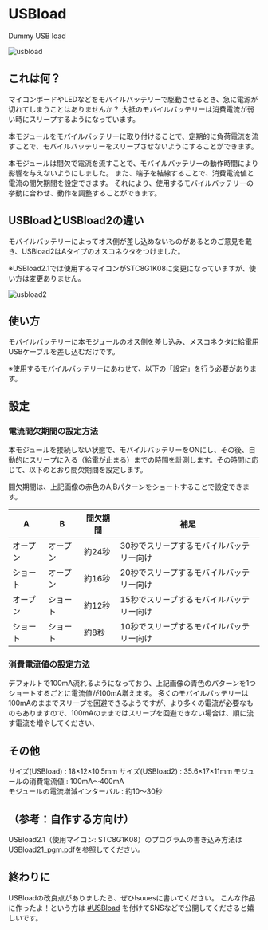 # USBload
Dummy USB load

![usbload](https://user-images.githubusercontent.com/10735253/46649043-82090500-cbd2-11e8-8a2e-10b9c3b0a5ba.jpg)

## これは何？
マイコンボードやLEDなどをモバイルバッテリーで駆動させるとき、急に電源が切れてしまうことはありませんか？
大抵のモバイルバッテリーは消費電流が弱い時にスリープするようになっています。

本モジュールをモバイルバッテリーに取り付けることで、定期的に負荷電流を流すことで、モバイルバッテリーをスリープさせないようにすることができます。

本モジュールは間欠で電流を流すことで、モバイルバッテリーの動作時間により影響を与えないようにしました。
また、端子を結線することで、消費電流値と電流の間欠期間を設定できます。
それにより、使用するモバイルバッテリーの挙動に合わせ、動作を調整することができます。

## USBloadとUSBload2の違い
モバイルバッテリーによってオス側が差し込めないものがあるとのご意見を戴き、USBload2はAタイプのオスコネクタをつけました。

※USBload2.1では使用するマイコンがSTC8G1K08に変更になっていますが、使い方は変更ありません。

![usbload2](https://user-images.githubusercontent.com/10735253/86889670-181ae800-c137-11ea-87fa-b8d8b5a2260b.jpg)

## 使い方
モバイルバッテリーに本モジュールのオス側を差し込み、メスコネクタに給電用USBケーブルを差し込むだけです。

※使用するモバイルバッテリーにあわせて、以下の「設定」を行う必要があります。

## 設定

### 電流間欠期間の設定方法

本モジュールを接続しない状態で、モバイルバッテリーをONにし、その後、自動的にスリープに入る（給電が止まる）までの時間を計測します。その時間に応じて、以下のとおり間欠期間を設定します。

間欠期間は、上記画像の赤色のA,Bパターンをショートすることで設定できます。

|A|B|間欠期間|補足|
|----|----|----|----|
|オープン|オープン|約24秒|30秒でスリープするモバイルバッテリー向け|
|ショート|オープン|約16秒|20秒でスリープするモバイルバッテリー向け|
|オープン|ショート|約12秒|15秒でスリープするモバイルバッテリー向け|
|ショート|ショート|約8秒|10秒でスリープするモバイルバッテリー向け|

### 消費電流値の設定方法
デフォルトで100mA流れるようになっており、上記画像の青色のパターンを1つショートするごとに電流値が100mA増えます。
多くのモバイルバッテリーは100mAのままでスリープを回避できるようですが、より多くの電流が必要なものもありますので、100mAのままではスリープを回避できない場合は、順に流す電流を増やしてください、

## その他
サイズ(USBload) : 18×12×10.5mm
サイズ(USBload2) : 35.6×17×11mm
モジュールの消費電流値 : 100mA～400mA  
モジュールの電流増減インターバル : 約10～30秒  

## （参考：自作する方向け）

USBload2.1（使用マイコン: STC8G1K08）のプログラムの書き込み方法はUSBload21_pgm.pdfを参照してください。

## 終わりに

USBloadの改良点がありましたら、ぜひIsuuesに書いてください。
こんな作品に作ったよ！という方は [#USBload](https://twitter.com/search?q=%23USBload&src=typed_query) を付けてSNSなどで公開してくださると嬉しいです。

